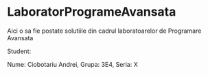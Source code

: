 # LaboratorProgrameAvansata
Aici o sa fie postate solutiile din cadrul laboratoarelor de Programare Avansata  

Student:  

Nume: Ciobotariu Andrei, Grupa: 3E4, Seria: X
